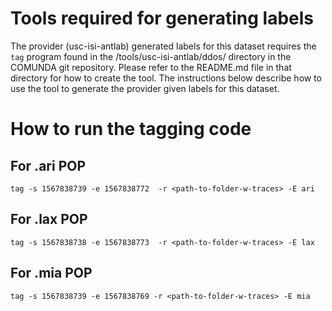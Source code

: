 # Tools required for generating labels

The provider (usc-isi-antlab) generated labels for this dataset
requires the `tag` program found in the /tools/usc-isi-antlab/ddos/
directory in the COMUNDA git repository.  Please refer to the
README.md file in that directory for how to create the tool.  The
instructions below describe how to use the tool to generate the
provider given labels for this dataset.


# How to run the tagging code

## For .ari POP

```
tag -s 1567838739 -e 1567838772  -r <path-to-folder-w-traces> -E ari
```

## For .lax POP

```
tag -s 1567838738 -e 1567838773  -r <path-to-folder-w-traces> -E lax
```

## For .mia POP

```
tag -s 1567838739 -e 1567838769 -r <path-to-folder-w-traces> -E mia
```